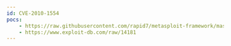 ```yaml
---
id: CVE-2010-1554
pocs:
    - https://raw.githubusercontent.com/rapid7/metasploit-framework/master/modules/exploits/windows/http/hp_nnm_getnnmdata_icount.rb
    - https://www.exploit-db.com/raw/14181
---
```

